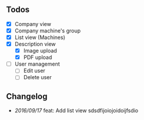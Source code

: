 ## Todos
- [x] Company view
- [x] Company machine's group
- [x] List view (Machines)
- [x] Description view
	- [x] Image upload
	- [x] PDF upload
- [ ] User management
	- [ ] Edit user
	- [ ] Delete user

## Changelog
- *2016/09/17* feat: Add list view
sdsdfijoiojoidoijfsdio
